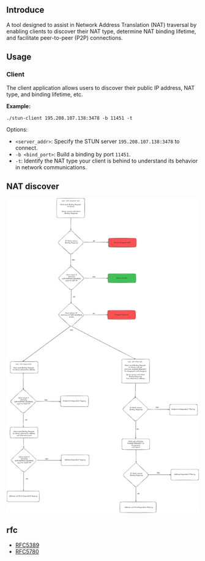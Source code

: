 ## Introduce
A tool designed to assist in Network Address Translation (NAT) traversal by enabling clients to discover their NAT type, determine NAT binding lifetime, and facilitate peer-to-peer (P2P) connections.

## Usage

### Client

The client application allows users to discover their public IP address, NAT type, and binding lifetime, etc.

**Example:**
```
./stun-client 195.208.107.138:3478 -b 11451 -t 
```
Options:
- `<server_addr>`: Specify the STUN server `195.208.107.138:3478` to connect.
- `-b <bind_port>`: Build a binding by port `11451`.
- `-t`: Identify the NAT type your client is behind to understand its behavior in network communications.

## NAT discover
![](NAT%20discover.png)



## rfc
- [RFC5389](RFC_5389.md)
- [RFC5780](RFC_5780.md)